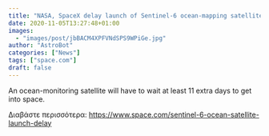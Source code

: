 ```yaml
---
title: "NASA, SpaceX delay launch of Sentinel-6 ocean-mapping satellite to Nov. 21"
date: 2020-11-05T13:27:48+01:00
images:
  - "images/post/jbBACM4XPFVNdSPS9WPiGe.jpg"
author: "AstroBot"
categories: ["News"]
tags: ["space.com"]
draft: false
---
```


An ocean-monitoring satellite will have to wait at least 11 extra days to get into space. 

Διαβάστε περισσότερα: https://www.space.com/sentinel-6-ocean-satellite-launch-delay
